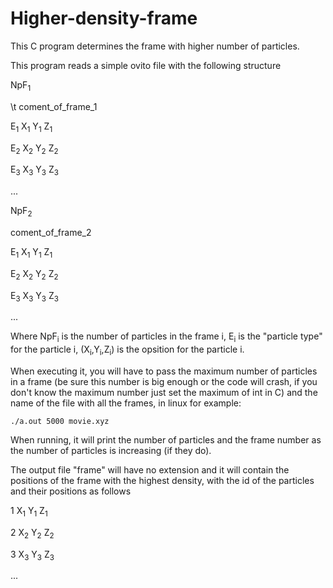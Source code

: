 # Higher-density-frame

This C program determines the frame with higher number of particles.

This program reads a simple ovito file with the following structure


NpF<sub>1</sub>

\t coment_of_frame_1

E<sub>1</sub> X<sub>1</sub> Y<sub>1</sub> Z<sub>1</sub>

E<sub>2</sub> X<sub>2</sub> Y<sub>2</sub> Z<sub>2</sub>

E<sub>3</sub> X<sub>3</sub> Y<sub>3</sub> Z<sub>3</sub>

...

NpF<sub>2</sub>

   coment_of_frame_2

E<sub>1</sub> X<sub>1</sub> Y<sub>1</sub> Z<sub>1</sub>

E<sub>2</sub> X<sub>2</sub> Y<sub>2</sub> Z<sub>2</sub>

E<sub>3</sub> X<sub>3</sub> Y<sub>3</sub> Z<sub>3</sub>

...


Where NpF<sub>i</sub> is the number of particles in the frame i, E<sub>i</sub> is the "particle type" for the particle i, (X<sub>i</sub>,Y<sub>i</sub>,Z<sub>i</sub>) is the opsition for the particle i.

When executing it, you will have to pass the maximum number of particles in a frame (be sure this number is big enough or the code will crash, if you don't know the maximum number just set the maximum of int in C) and the name of the file with all the frames, in linux for example:

`
./a.out 5000 movie.xyz
`

When running, it will print the number of particles and the frame number as the number of particles is increasing (if they do).

The output file "frame" will have no extension and it will contain the positions of the frame with the highest density, with the id of the particles and their positions as follows


1 X<sub>1</sub> Y<sub>1</sub> Z<sub>1</sub>

2 X<sub>2</sub> Y<sub>2</sub> Z<sub>2</sub>

3 X<sub>3</sub> Y<sub>3</sub> Z<sub>3</sub>

...
